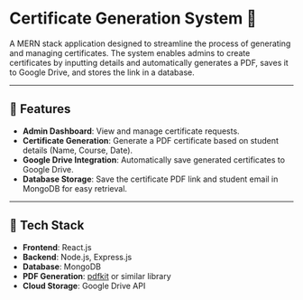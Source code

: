# Certificate Generation System 📜  

A MERN stack application designed to streamline the process of generating and managing certificates. The system enables admins to create certificates by inputting details and automatically generates a PDF, saves it to Google Drive, and stores the link in a database.  

---

## 🌟 Features  

- **Admin Dashboard**: View and manage certificate requests.  
- **Certificate Generation**: Generate a PDF certificate based on student details (Name, Course, Date).  
- **Google Drive Integration**: Automatically save generated certificates to Google Drive.  
- **Database Storage**: Save the certificate PDF link and student email in MongoDB for easy retrieval.  

---

## 🚀 Tech Stack  

- **Frontend**: React.js  
- **Backend**: Node.js, Express.js  
- **Database**: MongoDB  
- **PDF Generation**: [pdfkit](https://www.npmjs.com/package/pdf-lib) or similar library  
- **Cloud Storage**: Google Drive API  

